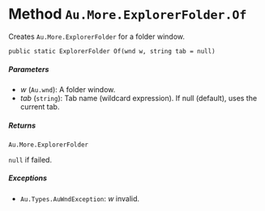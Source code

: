# Method `Au.More.ExplorerFolder.Of`

Creates `Au.More.ExplorerFolder` for a folder window.

```
public static ExplorerFolder Of(wnd w, string tab = null)
```

##### Parameters

- *w*  (`Au.wnd`):
    A folder window.
- *tab*  (`string`):
    Tab name (wildcard expression). If null (default), uses the current tab.

##### Returns

`Au.More.ExplorerFolder`

`null` if failed.

##### Exceptions

- `Au.Types.AuWndException`:
    *w* invalid.